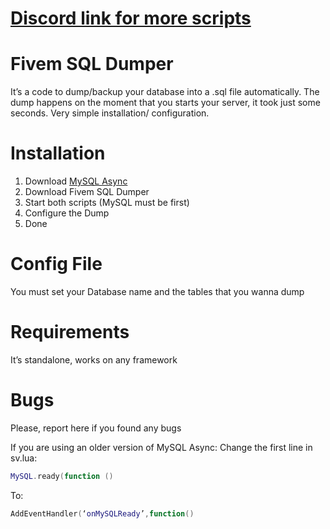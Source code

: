 # [Discord link for more scripts](https://discord.gg/U5YDgbh)

# Fivem SQL Dumper

It’s a code to dump/backup your database into a .sql file automatically.
The dump happens on the moment that you starts your server, it took just some seconds.
Very simple installation/ configuration.

# Installation

1. Download [MySQL Async](https://forum.cfx.re/t/release-mysql-async-library-3-3-2/21881)
2. Download Fivem SQL Dumper
3. Start both scripts (MySQL must be first)
4. Configure the Dump
5. Done

# Config File

You must set your Database name and the tables that you wanna dump

# Requirements

It’s standalone, works on any framework

# Bugs

Please, report here if you found any bugs

If you are using an older version of MySQL Async:
Change the first line in sv.lua:
```lua
MySQL.ready(function ()
```

To:
```lua
AddEventHandler(‘onMySQLReady’,function()
```
